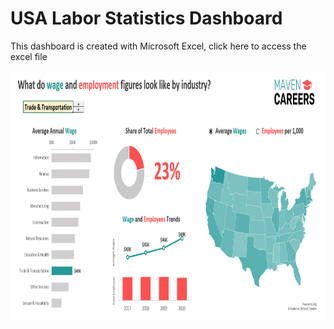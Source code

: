 # USA Labor Statistics Dashboard

This dashboard is created with Microsoft Excel, click here to access the excel file

<p align="center">
  <img src="https://github.com/fikrionii/USA-Labor-Statistics/blob/main/USA_Labor_Statistics.PNG" width="1200" height="400" />
